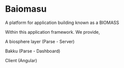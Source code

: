 # Baiomasu
A platform for application building known as a BIOMASS 

Within this application framework. We provide,

A biosphere layer (Parse - Server) 

Bakku (Parse - Dashboard) 

Client (Angular)
